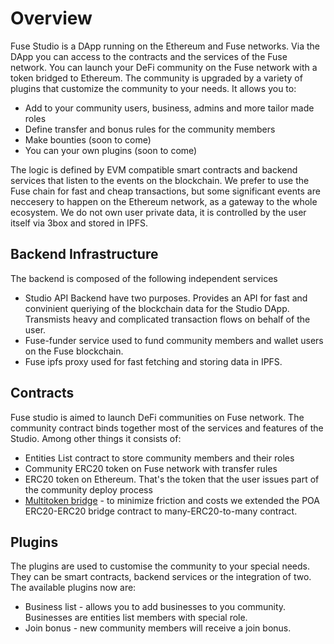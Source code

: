 # Overview

Fuse Studio is a DApp running on the Ethereum and Fuse networks. Via the DApp you can access to the contracts and the services of the Fuse network. You can launch your DeFi community on the Fuse network with a token bridged to Ethereum. The community is upgraded by a variety of plugins that customize the community to your needs. It allows you to:

* Add to your community users, business, admins and more tailor made roles
* Define transfer and bonus rules for the community members
* Make bounties \(soon to come\)
* You can your own plugins \(soon to come\)

The logic is defined by EVM compatible smart contracts and backend services that listen to the events on the blockchain. We prefer to use the Fuse chain for fast and cheap transactions, but some significant events are neccesery to happen on the Ethereum network, as a gateway to the whole ecosystem. We do not own user private data, it is controlled by the user itself via 3box and stored in IPFS.

## Backend Infrastructure

The backend is composed of the following independent services

* Studio API Backend have two purposes. Provides an API for fast and convinient queriying of the blockchain data for the Studio DApp. Transmists heavy and complicated transaction flows on behalf of the user.
* Fuse-funder service used to fund community members and wallet users on the Fuse blockchain.
* Fuse ipfs proxy used for fast fetching and storing data in IPFS.

## Contracts

Fuse studio is aimed to launch DeFi communities on Fuse network. The community contract binds together most of the services and features of the Studio. Among other things it consists of:

* Entities List contract to store community members and their roles
* Community ERC20 token on Fuse network with transfer rules
* ERC20 token on Ethereum. That's the token that the user issues part of the community deploy process
* [Multitoken bridge](https://github.com/fuseio/bridge-contracts) - to minimize friction and costs we extended the POA ERC20-ERC20 bridge contract to many-ERC20-to-many contract.

## Plugins

The plugins are used to customise the community to your special needs. They can be smart contracts, backend services or the integration of two. The available plugins now are:

* Business list - allows you to add businesses to you community. Businesses are entities list members with special role.
* Join bonus - new community members will receive a join bonus.



